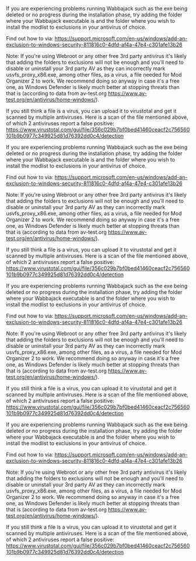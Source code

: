 If you are experiencing problems running Wabbajack such as the exe being deleted or no progress during the installation phase, try adding the folder where your Wabbajack executable is and the folder where you wish to install the modlist to exclusions in your antivirus of choice.

Find out how to via: https://support.microsoft.com/en-us/windows/add-an-exclusion-to-windows-security-811816c0-4dfd-af4a-47e4-c301afe13b26

Note: If you're using Webroot or any other free 3rd party antivirus it's likely that adding the folders to exclusions will not be enough and you'll need to disable or uninstall your 3rd party AV as they can incorrectly mark usvfs_proxy_x86.exe, among other files, as a virus, a file needed for Mod Organizer 2 to work. We recommend doing so anyway in case it's a free one, as Windows Defender is likely much better at stopping threats than that is (according to data from av-test.org https://www.av-test.org/en/antivirus/home-windows/).

If you still think a file is a virus, you can upload it to virustotal and get it scanned by multiple antiviruses. Here is a scan of the file mentioned above, of which 2 antiviruses report a false positive:
https://www.virustotal.com/gui/file/356c029b7bf0bed41460ceacf2c756560101b9b0977c349925d81d76392dd0c4/detection

If you are experiencing problems running Wabbajack such as the exe being deleted or no progress during the installation phase, try adding the folder where your Wabbajack executable is and the folder where you wish to install the modlist to exclusions in your antivirus of choice.

Find out how to via: https://support.microsoft.com/en-us/windows/add-an-exclusion-to-windows-security-811816c0-4dfd-af4a-47e4-c301afe13b26

Note: If you're using Webroot or any other free 3rd party antivirus it's likely that adding the folders to exclusions will not be enough and you'll need to disable or uninstall your 3rd party AV as they can incorrectly mark usvfs_proxy_x86.exe, among other files, as a virus, a file needed for Mod Organizer 2 to work. We recommend doing so anyway in case it's a free one, as Windows Defender is likely much better at stopping threats than that is (according to data from av-test.org https://www.av-test.org/en/antivirus/home-windows/).

If you still think a file is a virus, you can upload it to virustotal and get it scanned by multiple antiviruses. Here is a scan of the file mentioned above, of which 2 antiviruses report a false positive:
https://www.virustotal.com/gui/file/356c029b7bf0bed41460ceacf2c756560101b9b0977c349925d81d76392dd0c4/detection

If you are experiencing problems running Wabbajack such as the exe being deleted or no progress during the installation phase, try adding the folder where your Wabbajack executable is and the folder where you wish to install the modlist to exclusions in your antivirus of choice.

Find out how to via: https://support.microsoft.com/en-us/windows/add-an-exclusion-to-windows-security-811816c0-4dfd-af4a-47e4-c301afe13b26

Note: If you're using Webroot or any other free 3rd party antivirus it's likely that adding the folders to exclusions will not be enough and you'll need to disable or uninstall your 3rd party AV as they can incorrectly mark usvfs_proxy_x86.exe, among other files, as a virus, a file needed for Mod Organizer 2 to work. We recommend doing so anyway in case it's a free one, as Windows Defender is likely much better at stopping threats than that is (according to data from av-test.org https://www.av-test.org/en/antivirus/home-windows/).

If you still think a file is a virus, you can upload it to virustotal and get it scanned by multiple antiviruses. Here is a scan of the file mentioned above, of which 2 antiviruses report a false positive:
https://www.virustotal.com/gui/file/356c029b7bf0bed41460ceacf2c756560101b9b0977c349925d81d76392dd0c4/detection

If you are experiencing problems running Wabbajack such as the exe being deleted or no progress during the installation phase, try adding the folder where your Wabbajack executable is and the folder where you wish to install the modlist to exclusions in your antivirus of choice.

Find out how to via: https://support.microsoft.com/en-us/windows/add-an-exclusion-to-windows-security-811816c0-4dfd-af4a-47e4-c301afe13b26

Note: If you're using Webroot or any other free 3rd party antivirus it's likely that adding the folders to exclusions will not be enough and you'll need to disable or uninstall your 3rd party AV as they can incorrectly mark usvfs_proxy_x86.exe, among other files, as a virus, a file needed for Mod Organizer 2 to work. We recommend doing so anyway in case it's a free one, as Windows Defender is likely much better at stopping threats than that is (according to data from av-test.org https://www.av-test.org/en/antivirus/home-windows/).

If you still think a file is a virus, you can upload it to virustotal and get it scanned by multiple antiviruses. Here is a scan of the file mentioned above, of which 2 antiviruses report a false positive:
https://www.virustotal.com/gui/file/356c029b7bf0bed41460ceacf2c756560101b9b0977c349925d81d76392dd0c4/detection
